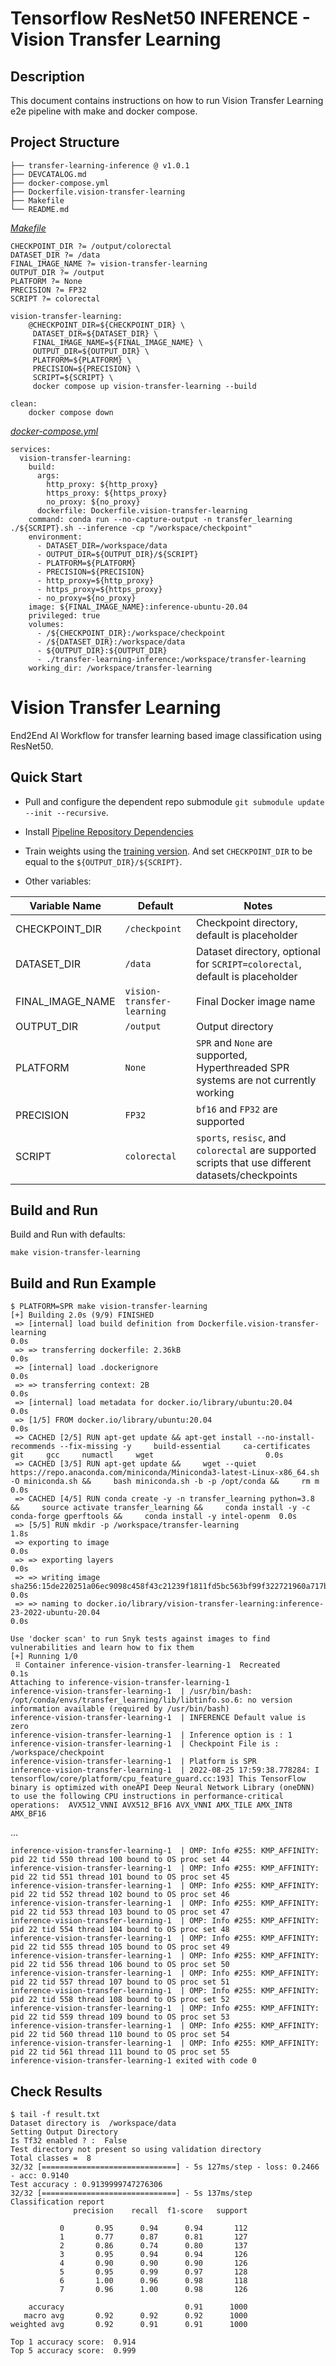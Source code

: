 # Tensorflow ResNet50 INFERENCE - Vision Transfer Learning
## Description
This document contains instructions on how to run Vision Transfer Learning e2e pipeline with make and docker compose.
## Project Structure 
```
├── transfer-learning-inference @ v1.0.1
├── DEVCATALOG.md
├── docker-compose.yml
├── Dockerfile.vision-transfer-learning
├── Makefile
└── README.md
```
[_Makefile_](Makefile)
```
CHECKPOINT_DIR ?= /output/colorectal
DATASET_DIR ?= /data
FINAL_IMAGE_NAME ?= vision-transfer-learning
OUTPUT_DIR ?= /output
PLATFORM ?= None
PRECISION ?= FP32
SCRIPT ?= colorectal

vision-transfer-learning:
	@CHECKPOINT_DIR=${CHECKPOINT_DIR} \
	 DATASET_DIR=${DATASET_DIR} \
	 FINAL_IMAGE_NAME=${FINAL_IMAGE_NAME} \
	 OUTPUT_DIR=${OUTPUT_DIR} \
	 PLATFORM=${PLATFORM} \
	 PRECISION=${PRECISION} \
	 SCRIPT=${SCRIPT} \
	 docker compose up vision-transfer-learning --build

clean: 
	docker compose down
```
[_docker-compose.yml_](docker-compose.yml)
```
services:
  vision-transfer-learning:
    build:
      args: 
        http_proxy: ${http_proxy}
        https_proxy: ${https_proxy}
        no_proxy: ${no_proxy}
      dockerfile: Dockerfile.vision-transfer-learning
    command: conda run --no-capture-output -n transfer_learning ./${SCRIPT}.sh --inference -cp "/workspace/checkpoint"
    environment: 
      - DATASET_DIR=/workspace/data
      - OUTPUT_DIR=${OUTPUT_DIR}/${SCRIPT}
      - PLATFORM=${PLATFORM}
      - PRECISION=${PRECISION}
      - http_proxy=${http_proxy}
      - https_proxy=${https_proxy}
      - no_proxy=${no_proxy}
    image: ${FINAL_IMAGE_NAME}:inference-ubuntu-20.04
    privileged: true
    volumes: 
      - /${CHECKPOINT_DIR}:/workspace/checkpoint
      - /${DATASET_DIR}:/workspace/data
      - ${OUTPUT_DIR}:${OUTPUT_DIR}
      - ./transfer-learning-inference:/workspace/transfer-learning
    working_dir: /workspace/transfer-learning
```

# Vision Transfer Learning
End2End AI Workflow for transfer learning based image classification using ResNet50.

## Quick Start
* Pull and configure the dependent repo submodule `git submodule update --init --recursive`.

* Install [Pipeline Repository Dependencies](https://github.com/intel/ai-workflows/blob/main/pipelines/README.md)

* Train weights using the [training version](https://github.com/intel/ai-workflows/blob/main/pipelines/transfer_learning/tensorflow/resnet50/training). And set `CHECKPOINT_DIR` to be equal to the `${OUTPUT_DIR}/${SCRIPT}`.

* Other variables:

| Variable Name | Default | Notes |
| --- | --- | --- |
| CHECKPOINT_DIR | `/checkpoint` | Checkpoint directory, default is placeholder | 
| DATASET_DIR | `/data` | Dataset directory, optional for `SCRIPT=colorectal`, default is placeholder |
| FINAL_IMAGE_NAME | `vision-transfer-learning` | Final Docker image name |
| OUTPUT_DIR | `/output` | Output directory |
| PLATFORM | `None` | `SPR` and `None` are supported, Hyperthreaded SPR systems are not currently working |
| PRECISION | `FP32` | `bf16` and `FP32` are supported |
| SCRIPT | `colorectal` | `sports`, `resisc`, and `colorectal` are supported scripts that use different datasets/checkpoints |

## Build and Run
Build and Run with defaults:
```
make vision-transfer-learning
```
## Build and Run Example
```
$ PLATFORM=SPR make vision-transfer-learning
[+] Building 2.0s (9/9) FINISHED
 => [internal] load build definition from Dockerfile.vision-transfer-learning                                                                                                                        0.0s
 => => transferring dockerfile: 2.36kB                                                                                                                                                               0.0s
 => [internal] load .dockerignore                                                                                                                                                                    0.0s
 => => transferring context: 2B                                                                                                                                                                      0.0s
 => [internal] load metadata for docker.io/library/ubuntu:20.04                                                                                                                                      0.0s
 => [1/5] FROM docker.io/library/ubuntu:20.04                                                                                                                                                        0.0s
 => CACHED [2/5] RUN apt-get update && apt-get install --no-install-recommends --fix-missing -y     build-essential     ca-certificates     git     gcc     numactl     wget                         0.0s
 => CACHED [3/5] RUN apt-get update &&     wget --quiet https://repo.anaconda.com/miniconda/Miniconda3-latest-Linux-x86_64.sh -O miniconda.sh &&     bash miniconda.sh -b -p /opt/conda &&     rm m  0.0s
 => CACHED [4/5] RUN conda create -y -n transfer_learning python=3.8 &&     source activate transfer_learning &&     conda install -y -c conda-forge gperftools &&     conda install -y intel-openm  0.0s
 => [5/5] RUN mkdir -p /workspace/transfer-learning                                                                                                                                                  1.8s
 => exporting to image                                                                                                                                                                               0.0s 
 => => exporting layers                                                                                                                                                                              0.0s
 => => writing image sha256:15de220251a06ec9098c458f43c21239f1811fd5bc563bf99f322721960a717b                                                                                                         0.0s
 => => naming to docker.io/library/vision-transfer-learning:inference-23-2022-ubuntu-20.04                                                                                                           0.0s

Use 'docker scan' to run Snyk tests against images to find vulnerabilities and learn how to fix them
[+] Running 1/0
 ⠿ Container inference-vision-transfer-learning-1  Recreated                                                                                                                                         0.1s
Attaching to inference-vision-transfer-learning-1
inference-vision-transfer-learning-1  | /usr/bin/bash: /opt/conda/envs/transfer_learning/lib/libtinfo.so.6: no version information available (required by /usr/bin/bash)
inference-vision-transfer-learning-1  | INFERENCE Default value is zero
inference-vision-transfer-learning-1  | Inference option is : 1
inference-vision-transfer-learning-1  | Checkpoint File is : /workspace/checkpoint
inference-vision-transfer-learning-1  | Platform is SPR
inference-vision-transfer-learning-1  | 2022-08-25 17:59:38.778284: I tensorflow/core/platform/cpu_feature_guard.cc:193] This TensorFlow binary is optimized with oneAPI Deep Neural Network Library (oneDNN) to use the following CPU instructions in performance-critical operations:  AVX512_VNNI AVX512_BF16 AVX_VNNI AMX_TILE AMX_INT8 AMX_BF16
```
...
```
inference-vision-transfer-learning-1  | OMP: Info #255: KMP_AFFINITY: pid 22 tid 550 thread 100 bound to OS proc set 44
inference-vision-transfer-learning-1  | OMP: Info #255: KMP_AFFINITY: pid 22 tid 551 thread 101 bound to OS proc set 45
inference-vision-transfer-learning-1  | OMP: Info #255: KMP_AFFINITY: pid 22 tid 552 thread 102 bound to OS proc set 46
inference-vision-transfer-learning-1  | OMP: Info #255: KMP_AFFINITY: pid 22 tid 553 thread 103 bound to OS proc set 47
inference-vision-transfer-learning-1  | OMP: Info #255: KMP_AFFINITY: pid 22 tid 554 thread 104 bound to OS proc set 48
inference-vision-transfer-learning-1  | OMP: Info #255: KMP_AFFINITY: pid 22 tid 555 thread 105 bound to OS proc set 49
inference-vision-transfer-learning-1  | OMP: Info #255: KMP_AFFINITY: pid 22 tid 556 thread 106 bound to OS proc set 50
inference-vision-transfer-learning-1  | OMP: Info #255: KMP_AFFINITY: pid 22 tid 557 thread 107 bound to OS proc set 51
inference-vision-transfer-learning-1  | OMP: Info #255: KMP_AFFINITY: pid 22 tid 558 thread 108 bound to OS proc set 52
inference-vision-transfer-learning-1  | OMP: Info #255: KMP_AFFINITY: pid 22 tid 559 thread 109 bound to OS proc set 53
inference-vision-transfer-learning-1  | OMP: Info #255: KMP_AFFINITY: pid 22 tid 560 thread 110 bound to OS proc set 54
inference-vision-transfer-learning-1  | OMP: Info #255: KMP_AFFINITY: pid 22 tid 561 thread 111 bound to OS proc set 55
inference-vision-transfer-learning-1 exited with code 0
```

## Check Results

```
$ tail -f result.txt 
Dataset directory is  /workspace/data
Setting Output Directory
Is Tf32 enabled ? :  False
Test directory not present so using validation directory
Total classes =  8
32/32 [==============================] - 5s 127ms/step - loss: 0.2466 - acc: 0.9140
Test accuracy : 0.9139999747276306
32/32 [==============================] - 5s 137ms/step
Classification report
              precision    recall  f1-score   support

           0       0.95      0.94      0.94       112
           1       0.77      0.87      0.81       127
           2       0.86      0.74      0.80       137
           3       0.95      0.94      0.94       126
           4       0.90      0.90      0.90       126
           5       0.95      0.99      0.97       128
           6       1.00      0.96      0.98       118
           7       0.96      1.00      0.98       126

    accuracy                           0.91      1000
   macro avg       0.92      0.92      0.92      1000
weighted avg       0.92      0.91      0.91      1000

Top 1 accuracy score:  0.914
Top 5 accuracy score:  0.999
```
